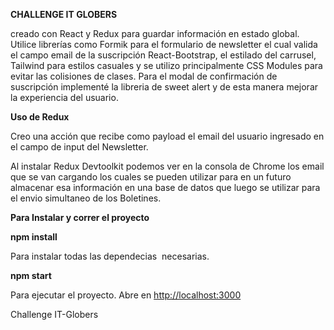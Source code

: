 **CHALLENGE IT GLOBERS**

creado con React y Redux para guardar información en estado global. Utilice librerías como Formik para el formulario de newsletter el cual valida el campo email de la suscripción React-Bootstrap, el estilado del carrusel, Tailwind para estilos casuales y se utilizo principalmente CSS Modules para evitar las colisiones de clases. Para el modal de confirmación de suscripción implementé la libreria de sweet alert y de esta manera mejorar la experiencia del usuario.

**Uso de Redux**

Creo una acción que recibe como payload el email del usuario ingresado en el campo de input del Newsletter.

Al instalar Redux Devtoolkit podemos ver en la consola de Chrome los email que se van cargando los cuales se pueden utilizar para en un futuro almacenar esa información en una base de datos que luego se utilizar para el envio simultaneo de los Boletines.

**Para Instalar y correr el proyecto**

**npm install**

Para instalar todas las dependecias  necesarias.

**npm start**

Para ejecutar el proyecto. Abre en [http://localhost:3000](http://localhost:3000/)

Challenge IT-Globers
